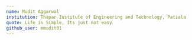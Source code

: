 ```yaml
---
name: Mudit Aggarwal
institution: Thapar Institute of Engineering and Technology, Patiala
quote: Life is Simple, Its just not easy
github_user: mmudit01
---
```

